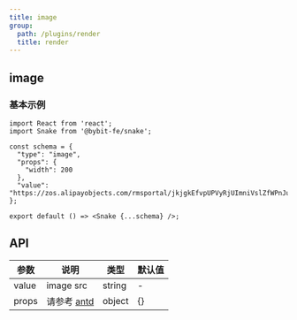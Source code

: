 ```yaml
---
title: image
group:
  path: /plugins/render
  title: render
---
```


## image

### 基本示例

```tsx
import React from 'react';
import Snake from '@bybit-fe/snake';

const schema = {
  "type": "image",
  "props": {
    "width": 200
  },
  "value": "https://zos.alipayobjects.com/rmsportal/jkjgkEfvpUPVyRjUImniVslZfWPnJuuZ.png"
};

export default () => <Snake {...schema} />;
```

## API

| 参数  | 说明                                                   | 类型   | 默认值 |
| ----- | ------------------------------------------------------ | ------ | ------ |
| value | image src                                              | string | -      |
| props | 请参考 [antd](https://ant.design/components/image-cn/) | object | {}     |
